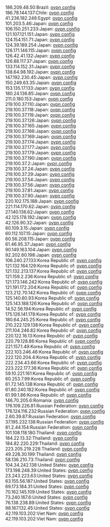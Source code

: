 186.209.48.50:Brazil: [ovpn config](vpn/186_209_48_50.ovpn)  
186.78.144.137:Chile: [ovpn config](vpn/186_78_144_137.ovpn)  
41.236.182.248:Egypt: [ovpn config](vpn/41_236_182_248.ovpn)  
101.203.5.46:Japan: [ovpn config](vpn/101_203_5_46.ovpn)  
106.150.251.233:Japan: [ovpn config](vpn/106_150_251_233.ovpn)  
121.107.121.151:Japan: [ovpn config](vpn/121_107_121_151.ovpn)  
124.154.151.71:Japan: [ovpn config](vpn/124_154_151_71.ovpn)  
124.39.189.254:Japan: [ovpn config](vpn/124_39_189_254.ovpn)  
126.171.146.115:Japan: [ovpn config](vpn/126_171_146_115.ovpn)  
126.42.41.132:Japan: [ovpn config](vpn/126_42_41_132.ovpn)  
126.88.117.37:Japan: [ovpn config](vpn/126_88_117_37.ovpn)  
133.114.152.31:Japan: [ovpn config](vpn/133_114_152_31.ovpn)  
138.64.98.192:Japan: [ovpn config](vpn/138_64_98_192.ovpn)  
147.192.230.45:Japan: [ovpn config](vpn/147_192_230_45.ovpn)  
150.249.63.35:Japan: [ovpn config](vpn/150_249_63_35.ovpn)  
153.135.17.133:Japan: [ovpn config](vpn/153_135_17_133.ovpn)  
180.24.136.85:Japan: [ovpn config](vpn/180_24_136_85.ovpn)  
211.0.180.153:Japan: [ovpn config](vpn/211_0_180_153.ovpn)  
219.100.37.110:Japan: [ovpn config](vpn/219_100_37_110.ovpn)  
219.100.37.118:Japan: [ovpn config](vpn/219_100_37_118.ovpn)  
219.100.37.119:Japan: [ovpn config](vpn/219_100_37_119.ovpn)  
219.100.37.126:Japan: [ovpn config](vpn/219_100_37_126.ovpn)  
219.100.37.165:Japan: [ovpn config](vpn/219_100_37_165.ovpn)  
219.100.37.166:Japan: [ovpn config](vpn/219_100_37_166.ovpn)  
219.100.37.169:Japan: [ovpn config](vpn/219_100_37_169.ovpn)  
219.100.37.174:Japan: [ovpn config](vpn/219_100_37_174.ovpn)  
219.100.37.177:Japan: [ovpn config](vpn/219_100_37_177.ovpn)  
219.100.37.179:Japan: [ovpn config](vpn/219_100_37_179.ovpn)  
219.100.37.190:Japan: [ovpn config](vpn/219_100_37_190.ovpn)  
219.100.37.2:Japan: [ovpn config](vpn/219_100_37_2.ovpn)  
219.100.37.24:Japan: [ovpn config](vpn/219_100_37_24.ovpn)  
219.100.37.29:Japan: [ovpn config](vpn/219_100_37_29.ovpn)  
219.100.37.54:Japan: [ovpn config](vpn/219_100_37_54.ovpn)  
219.100.37.56:Japan: [ovpn config](vpn/219_100_37_56.ovpn)  
219.100.37.81:Japan: [ovpn config](vpn/219_100_37_81.ovpn)  
219.100.37.90:Japan: [ovpn config](vpn/219_100_37_90.ovpn)  
220.102.175.188:Japan: [ovpn config](vpn/220_102_175_188.ovpn)  
221.114.170.62:Japan: [ovpn config](vpn/221_114_170_62.ovpn)  
27.140.136.62:Japan: [ovpn config](vpn/27_140_136_62.ovpn)  
42.125.178.192:Japan: [ovpn config](vpn/42_125_178_192.ovpn)  
42.126.90.32:Japan: [ovpn config](vpn/42_126_90_32.ovpn)  
60.109.3.15:Japan: [ovpn config](vpn/60_109_3_15.ovpn)  
60.112.107.15:Japan: [ovpn config](vpn/60_112_107_15.ovpn)  
60.56.208.115:Japan: [ovpn config](vpn/60_56_208_115.ovpn)  
61.46.95.37:Japan: [ovpn config](vpn/61_46_95_37.ovpn)  
90.149.163.104:Japan: [ovpn config](vpn/90_149_163_104.ovpn)  
92.202.60.198:Japan: [ovpn config](vpn/92_202_60_198.ovpn)  
106.240.27.133:Korea Republic of: [ovpn config](vpn/106_240_27_133.ovpn)  
121.132.164.129:Korea Republic of: [ovpn config](vpn/121_132_164_129.ovpn)  
121.132.213.137:Korea Republic of: [ovpn config](vpn/121_132_213_137.ovpn)  
121.159.2.236:Korea Republic of: [ovpn config](vpn/121_159_2_236.ovpn)  
121.173.146.242:Korea Republic of: [ovpn config](vpn/121_173_146_242.ovpn)  
121.191.172.204:Korea Republic of: [ovpn config](vpn/121_191_172_204.ovpn)  
123.212.70.142:Korea Republic of: [ovpn config](vpn/123_212_70_142.ovpn)  
125.140.60.93:Korea Republic of: [ovpn config](vpn/125_140_60_93.ovpn)  
125.143.188.126:Korea Republic of: [ovpn config](vpn/125_143_188_126.ovpn)  
14.52.56.194:Korea Republic of: [ovpn config](vpn/14_52_56_194.ovpn)  
175.126.141.178:Korea Republic of: [ovpn config](vpn/175_126_141_178.ovpn)  
180.64.245.25:Korea Republic of: [ovpn config](vpn/180_64_245_25.ovpn)  
210.222.129.138:Korea Republic of: [ovpn config](vpn/210_222_129_138.ovpn)  
211.104.246.82:Korea Republic of: [ovpn config](vpn/211_104_246_82.ovpn)  
220.122.16.13:Korea Republic of: [ovpn config](vpn/220_122_16_13.ovpn)  
220.79.128.86:Korea Republic of: [ovpn config](vpn/220_79_128_86.ovpn)  
221.157.1.49:Korea Republic of: [ovpn config](vpn/221_157_1_49.ovpn)  
222.103.246.46:Korea Republic of: [ovpn config](vpn/222_103_246_46.ovpn)  
222.120.204.4:Korea Republic of: [ovpn config](vpn/222_120_204_4.ovpn)  
222.234.43.66:Korea Republic of: [ovpn config](vpn/222_234_43_66.ovpn)  
223.222.177.36:Korea Republic of: [ovpn config](vpn/223_222_177_36.ovpn)  
59.10.221.161:Korea Republic of: [ovpn config](vpn/59_10_221_161.ovpn)  
60.253.7.99:Korea Republic of: [ovpn config](vpn/60_253_7_99.ovpn)  
61.72.145.138:Korea Republic of: [ovpn config](vpn/61_72_145_138.ovpn)  
61.80.240.182:Korea Republic of: [ovpn config](vpn/61_80_240_182.ovpn)  
61.99.1.86:Korea Republic of: [ovpn config](vpn/61_99_1_86.ovpn)  
146.70.205.6:Romania: [ovpn config](vpn/146_70_205_6.ovpn)  
176.109.226.81:Russian Federation: [ovpn config](vpn/176_109_226_81.ovpn)  
176.124.116.232:Russian Federation: [ovpn config](vpn/176_124_116_232.ovpn)  
2.60.39.87:Russian Federation: [ovpn config](vpn/2_60_39_87.ovpn)  
37.195.232.138:Russian Federation: [ovpn config](vpn/37_195_232_138.ovpn)  
81.2.44.154:Russian Federation: [ovpn config](vpn/81_2_44_154.ovpn)  
101.108.118.180:Thailand: [ovpn config](vpn/101_108_118_180.ovpn)  
184.22.13.32:Thailand: [ovpn config](vpn/184_22_13_32.ovpn)  
184.82.220.229:Thailand: [ovpn config](vpn/184_82_220_229.ovpn)  
223.205.219.228:Thailand: [ovpn config](vpn/223_205_219_228.ovpn)  
49.228.30.199:Thailand: [ovpn config](vpn/49_228_30_199.ovpn)  
58.136.210.73:Thailand: [ovpn config](vpn/58_136_210_73.ovpn)  
104.34.242.138:United States: [ovpn config](vpn/104_34_242_138.ovpn)  
173.198.248.39:United States: [ovpn config](vpn/173_198_248_39.ovpn)  
23.243.223.63:United States: [ovpn config](vpn/23_243_223_63.ovpn)  
63.155.56.187:United States: [ovpn config](vpn/63_155_56_187.ovpn)  
69.173.184.31:United States: [ovpn config](vpn/69_173_184_31.ovpn)  
70.162.145.109:United States: [ovpn config](vpn/70_162_145_109.ovpn)  
73.240.167.6:United States: [ovpn config](vpn/73_240_167_6.ovpn)  
76.138.238.89:United States: [ovpn config](vpn/76_138_238_89.ovpn)  
98.167.132.45:United States: [ovpn config](vpn/98_167_132_45.ovpn)  
42.119.103.202:Viet Nam: [ovpn config](vpn/42_119_103_202.ovpn)  
42.119.103.202:Viet Nam: [ovpn config](vpn/42_119_103_202.ovpn)  
